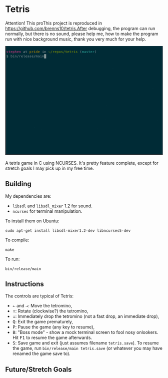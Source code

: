 Tetris
======

Attention!
This proThis project is reproduced in https://github.com/brenns10/tetris.After debugging, the program can run normally, but there is no sound, please help me, how to make the program run with nice background music, thank you very much for your help.

![tetris.gif](tetris.gif)

A tetris game in C using NCURSES.  It's pretty feature complete, except for
stretch goals I may pick up in my free time.


Building
--------

My dependencies are:

* `libsdl` and `libsdl_mixer` 1.2 for sound.
* `ncurses` for terminal manipulation.


To install them on Ubuntu:

    sudo apt-get install libsdl-mixer1.2-dev libncurses5-dev

To compile:

    make

To run:

    bin/release/main




Instructions
------------

The controls are typical of Tetris:
* <kbd>←</kbd> and <kbd>→</kbd>: Move the tetromino,
* <kbd>↑</kbd>: Rotate (clockwise?) the tetromino,
* <kbd>↓</kbd>: Immediately drop the tetromino (not a fast drop, an immediate drop),
* <kbd>Q</kbd>: Exit the game prematurely,
* <kbd>P</kbd>: Pause the game (any key to resume),
* <kbd>B</kbd>: "Boss mode" - show a mock terminal screen to fool nosy onlookers.  Hit
  <kbd>F1</kbd> to resume the game afterwards.
* <kbd>S</kbd>: Save game and exit (just assumes filename `tetris.save`).  To resume the
  game, run `bin/release/main tetris.save` (or whatever you may have renamed the
  game save to).


Future/Stretch Goals
--------------------


